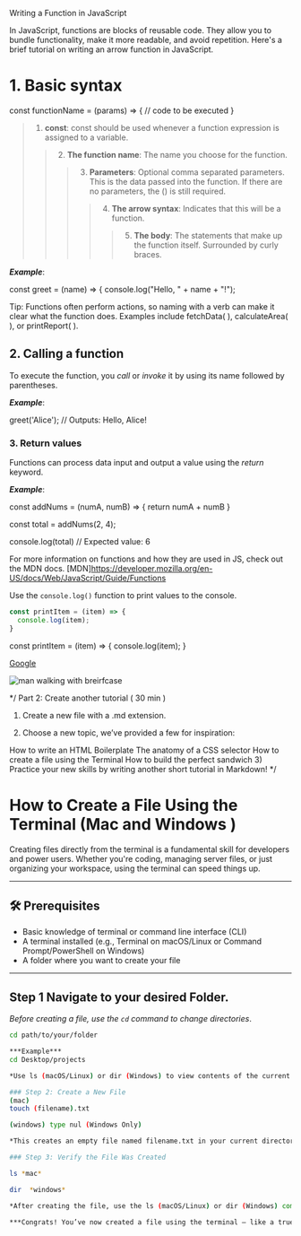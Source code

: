 Writing a Function in JavaScript

In JavaScript, functions are blocks of reusable code. They allow you to bundle functionality, make it more readable, and avoid repetition. Here's a brief tutorial on writing an arrow function in JavaScript.

# 1. Basic syntax

const functionName = (params) => {
  // code to be executed
}

> 1. **const**: const should be used whenever a function expression is assigned to a variable.
>> 2. **The function name**: The name you choose for the function.
>>> 3. **Parameters**: Optional comma separated parameters. This is the data passed into the function. If there are no parameters, the () is still required.
>>>> 4. **The arrow syntax**: Indicates that this will be a function.
>>>>> 5. **The body**: The statements that make up the function itself. Surrounded by curly braces.

***Example***:

const greet = (name) => {
  console.log("Hello, " + name + "!");


Tip: Functions often perform actions, so naming with a verb can make it clear what the function does. Examples include fetchData( ), calculateArea( ), or printReport( ). 

## 2. Calling a function

To execute the function, you *call* or *invoke* it by using its name followed by parentheses.

***Example***:

greet('Alice'); // Outputs: Hello, Alice!

### 3. Return values

Functions can process data input and output a value using the *return* keyword.

***Example***: 

const addNums = (numA, numB) => {
  return numA + numB
}

const total = addNums(2, 4);

console.log(total) // Expected value: 6

For more information on functions and how they are used in JS, check out the MDN docs. 
[MDN]https://developer.mozilla.org/en-US/docs/Web/JavaScript/Guide/Functions

Use the `console.log()` function to print values to the console.

```javascript
const printItem = (item) => {
  console.log(item);
}
```
const printItem = (item) => {
  console.log(item);
}

[Google](https://www.google.com)


![man walking with breirfcase ](www.https://images.unsplash.com/photo-1621768001091-d4eed40cd9ba?q=80&w=387&auto=format&fit=crop&ixlib=rb-4.1.0&ixid=M3wxMjA3fDB8MHxwaG90by1wYWdlfHx8fGVufDB8fHx8fA%3D%3Dcom/image)

*/ Part 2: Create another tutorial ( 30 min )
1) Create a new file with a .md extension.

2) Choose a new topic, we’ve provided a few for inspiration:

How to write an HTML Boilerplate
The anatomy of a CSS selector
How to create a file using the Terminal
How to build the perfect sandwich
3) Practice your new skills by writing another short tutorial in Markdown!  */





# How to Create a File Using the Terminal (Mac and Windows )

Creating files directly from the terminal is a fundamental skill for developers and power users. Whether you're coding, managing server files, or just organizing your workspace, using the terminal can speed things up.

---

## 🛠️ Prerequisites

- Basic knowledge of terminal or command line interface (CLI)
- A terminal installed (e.g., Terminal on macOS/Linux or Command Prompt/PowerShell on Windows)
- A folder where you want to create your file

---

## Step 1 Navigate to your desired Folder.

*Before creating a file, use the `cd` command to change directories*.

```bash
cd path/to/your/folder

***Example***
cd Desktop/projects

*Use ls (macOS/Linux) or dir (Windows) to view contents of the current folder*.

### Step 2: Create a New File
(mac)
touch (filename).txt

(windows) type nul (Windows Only)

*This creates an empty file named filename.txt in your current directory*. 

### Step 3: Verify the File Was Created 

ls *mac*

dir  *windows* 

*After creating the file, use the ls (macOS/Linux) or dir (Windows) command to verify the file exists*:

***Congrats! You’ve now created a file using the terminal — like a true command line pro***.
